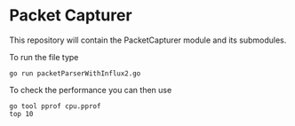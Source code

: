 # Packet Capturer
This repository will contain the PacketCapturer module and its submodules.

To run the file type 
```
go run packetParserWithInflux2.go
```

To check the performance you can then use

```
go tool pprof cpu.pprof
top 10
```
